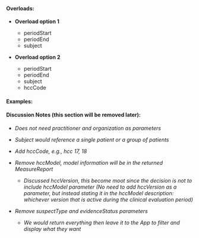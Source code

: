 #### Overloads:

- <b>Overload option 1</b>
  - periodStart
  - periodEnd
  - subject

- <b>Overload option 2</b>
  - periodStart
  - periodEnd
  - subject
  - hccCode

#### Examples:

#### Discussion Notes (this section will be removed later):
  - *Does not need practitioner and organization as parameters*
  - *Subject would reference a single patient or a group of patients*
  - *Add hccCode, e.g., hcc 17, 18*

  - *Remove hccModel, model information will be in the returned MeasureReport*
    - *Discussed hccVersion, this become moot since the decision is not to include hccModel parameter (No need to add hccVersion as a parameter, but instead stating it in the hccModel description: whichever version that is active during the clinical evaluation period)*
  - *Remove suspectType and evidenceStatus parameters*
    - *We would return everything then leave it to the App to filter and display what they want*


 <br />
